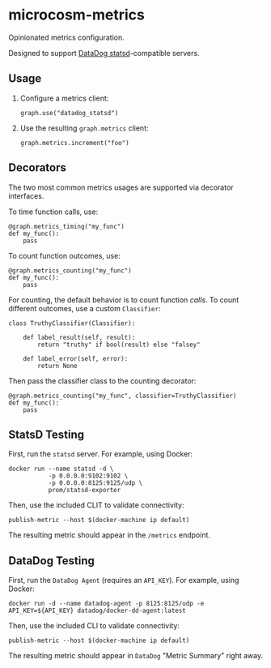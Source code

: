 # microcosm-metrics

Opinionated metrics configuration.

Designed to support [DataDog statsd](http://docs.datadoghq.com/guides/dogstatsd/)-compatible servers.

## Usage

 1. Configure a metrics client:

        graph.use("datadog_statsd")

 2. Use the resulting `graph.metrics` client:

        graph.metrics.increment("foo")


## Decorators

The two most common metrics usages are supported via decorator interfaces.

To time function calls, use:

    @graph.metrics_timing("my_func")
    def my_func():
        pass

To count function outcomes, use:

    @graph.metrics_counting("my_func")
    def my_func():
        pass

For counting, the default behavior is to count function *calls*. To count different outcomes,
use a custom `Classifier`:

    class TruthyClassifier(Classifier):

        def label_result(self, result):
            return "truthy" if bool(result) else "falsey"

        def label_error(self, error):
            return None

Then pass the classifier class to the counting decorator:

    @graph.metrics_counting("my_func", classifier=TruthyClassifier)
    def my_func():
        pass


## StatsD Testing

First, run the `statsd` server. For example, using Docker:

    docker run --name statsd -d \
               -p 0.0.0.0:9102:9102 \
               -p 0.0.0.0:8125:9125/udp \
               prom/statsd-exporter

Then, use the included CLIT to validate connectivity:

    publish-metric --host $(docker-machine ip default)

The resulting metric should appear in the `/metrics` endpoint.

## DataDog Testing

First, run the `DataDog Agent` (requires an `API_KEY`). For example, using Docker:

    docker run -d --name datadog-agent -p 8125:8125/udp -e API_KEY=${API_KEY} datadog/docker-dd-agent:latest

Then, use the included CLI to validate connectivity:

    publish-metric --host $(docker-machine ip default)

The resulting metric should appear in `DataDog` "Metric Summary" right away.
